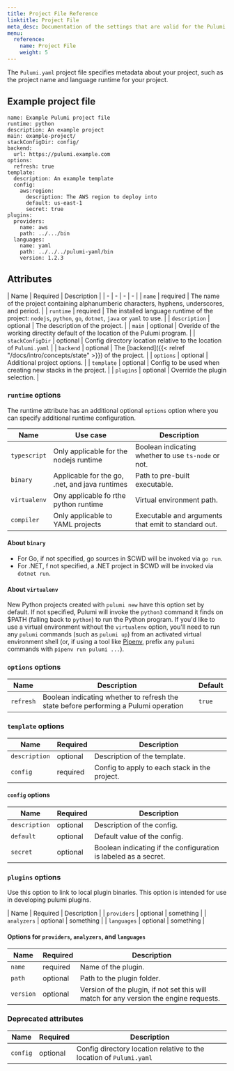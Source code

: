 ```yaml
---
title: Project File Reference
linktitle: Project File
meta_desc: Documentation of the settings that are valid for the Pulumi project file.
menu:
  reference:
    name: Project File
    weight: 5
---
```


The `Pulumi.yaml` project file specifies metadata about your project, such as the project name and language runtime for your project.

## Example project file

```
name: Example Pulumi project file
runtime: python
description: An example project
main: example-project/
stackConfigDir: config/
backend:
  url: https://pulumi.example.com
options:
  refresh: true
template:
  description: An example template
  config:
    aws:region:
      description: The AWS region to deploy into
      default: us-east-1
      secret: true
plugins:
  providers:
    name: aws
    path: ../.../bin
  languages:
    name: yaml
    path: ../../../pulumi-yaml/bin
    version: 1.2.3
```

## Attributes

| Name | Required | Description |
| - | - | - | - |
| `name` | required | The name of the project containing alphanumberic characters, hyphens, underscores, and period. |
| `runtime` | required | The installed language runtime of the project: `nodejs`, `python`, `go`, `dotnet`, `java` or `yaml` to use. |
| `description` | optional | The description of the project. |
| `main` | optional | Overide of the working directity default of the location of the Pulumi program. |
| `stackConfigDir` | optional | Config directory location relative to the location of `Pulumi.yaml` |
| `backend` | optional | The [backend]({{< relref "/docs/intro/concepts/state" >}}) of the project. |
| `options` | optional | Additional project options. |
| `template` | optional | Config to be used when creating new stacks in the project. |
| `plugins` | optional | Override the plugin selection. |

### `runtime` options

The runtime attribute has an additional optional `options` option where you can specify additional runtime configuration.

| Name | Use case | Description |
| - | - | - |
| `typescript` | Only applicable for the nodejs runtime | Boolean indicating whether to use `ts-node` or not. |
| `binary` | Applicable for the go, .net, and java runtimes | Path to pre-built executable. |
| `virtualenv` | Ony applicable fo rthe python runtime | Virtual environment path. |
| `compiler` | Only applicable to YAML projects | Executable and arguments that emit to standard out. |

#### About `binary`

- For Go, if not specified, go sources in $CWD will be invoked via `go run`.
- For .NET, f not specified, a .NET project in $CWD will be invoked via `dotnet run`.

#### About `virtualenv`

New Python projects created with `pulumi new` have this option set by default. If not specified, Pulumi will invoke the `python3` command it finds on $PATH (falling back to `python`) to run the Python program. If you'd like to use a virtual environment without the `virtualenv` option, you'll need to run any `pulumi` commands (such as `pulumi up`) from an activated virtual environment shell (or, if using a tool like [Pipenv](https://github.com/pypa/pipenv), prefix any `pulumi` commands with `pipenv run pulumi ...`).

### `options` options

| Name | Description | Default |
| - | - | - |
| `refresh` | Boolean indicating whether to refresh the state before performing a Pulumi operation | `true` |

### `template` options

| Name | Required | Description |
| - | - | - |
| `description` | optional | Description of the template. |
| `config` | required | Config to apply to each stack in the project. |

#### `config` options

| Name | Required | Description |
| - | - | - |
| `description` | optional | Description of the config. |
| `default` | optional | Default value of the config. |
| `secret` | optional | Boolean indicating if the configuration is labeled as a secret. |

### `plugins` options

Use this option to link to local plugin binaries. This option is intended for use in developing pulumi plugins.

| Name | Required | Description |
| `providers` | optional | something |
| `analyzers` | optional | something |
| `languages` | optional | something |

#### Options for `providers`, `analyzers`, and `languages`

| Name | Required | Description |
| - | - | - |
| `name` | required | Name of the plugin. |
| `path` | optional | Path to the plugin folder. |
| `version` | optional | Version of the plugin, if not set this will match for any version the engine requests. |

### Deprecated attributes

| Name | Required | Description |
| - | - | - |
| `config` | optional | Config directory location relative to the location of `Pulumi.yaml` |

